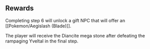 ## Rewards

Completing step 6 will unlock a gift NPC that will offer an [[Pokemon/Aegislash (Blade)]].

The player will receive the Diancite mega stone after defeating the rampaging Yveltal in the final step.
